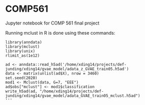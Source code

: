 # COMP561

Jupyter notebook for COMP 561 final project

Running mclust in R is done using these commands:

```
library(anndata)
library(mclust)
library(unix)
rlimit_as(1e12)

ad <- anndata::read_h5ad('/home/xding14/projects/def-junding/xding14/gvae_model/adata_z_GVAE_train05.h5ad')
data <- matrix(unlist(ad$X), nrow = 3460)
set.seed(2020)
mod1 <- Mclust(data, G=7, "EEE")
ad$obs["mclust"] <- mod1$classification
write_h5ad(ad, "/home/xding14/projects/def-junding/xding14/gvae_model/adata_GVAE_train05_mclust.h5ad")
'''
